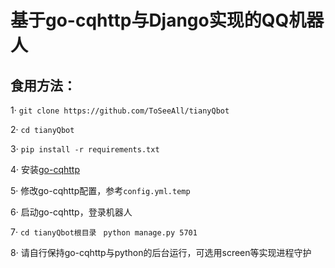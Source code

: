 # 基于go-cqhttp与Django实现的QQ机器人

## 食用方法：

1·  `git clone https://github.com/ToSeeAll/tianyQbot`

2·   `cd tianyQbot`

3·   `pip install -r requirements.txt`

4·   安装[go-cqhttp](https://github.com/Mrs4s/go-cqhttp)

5·   修改go-cqhttp配置，参考`config.yml.temp`

6·   启动go-cqhttp，登录机器人

7·   `cd tianyQbot根目录 ` `python manage.py 5701`

8·   请自行保持go-cqhttp与python的后台运行，可选用screen等实现进程守护
